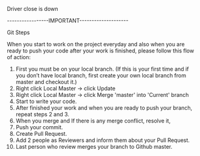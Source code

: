 Driver close is down

-----------------IMPORTANT--------------------

Git Steps

When you start to work on the project everyday and also when you are ready to push your code after your work is finished, please follow this flow of action:

1. First you must be on your local branch. (If this is your first time and if you don’t have local branch, first create your own local branch from master and checkout it.)
2. Right click Local Master -> click Update
3. Right click Local Master -> click Merge 'master' into 'Current' branch
4. Start to write your code.
5. After finished your work and when you are ready to push your branch, repeat steps 2 and 3.
6. When you merge and If there is any merge conflict, resolve it,
7.  Push your commit.
8. Create Pull Request.
9. Add 2 people as Reviewers and inform them about your Pull Request.
10. Last person who review merges your branch to Github master. 